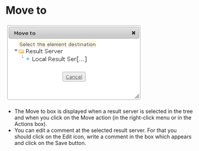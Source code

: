 <!--
parent:
    title: Deliveries
author:
    - 'Jérôme Bogaerts'
created_at: '2012-03-29 15:59:20'
updated_at: '2013-03-13 14:20:30'
tags:
    - Deliveries
-->

Move to
=======

![](../resources/resultservers-move.png)

-   The Move to box is displayed when a result server is selected in the tree and when you click on the Move action (in the right-click menu or in the Actions box).
-   You can edit a comment at the selected result server. For that you should click on the Edit icon, write a comment in the box which appears and click on the Save button.

